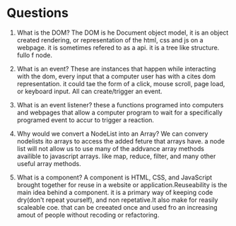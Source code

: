 # Questions

1. What is the DOM?
The DOM is he Document object model, it is an object created rendering, or representation of the  html, css and js on a webpage. it is sometimes refered to as a api. it is a tree like structure. fullo f node.

2. What is an event?
These are instances that happen while interacting with the dom, every input that a computer user has with a cites dom representation. it could tae the form of a click, mouse scroll, page load, or keyboard input. All can create/trigger an event.

3. What is an event listener?
these a functions programed into computers and webpages that allow a computer program to wait for a specifically programed event to accur to trigger a reaction.

4. Why would we convert a NodeList into an Array?
 We can convery nodelists ito arrays to access the added feture that arrays have. a node list will not allow us to use many of the addvance array methods availible to javascript arrays. like map, reduce, filter, and many other useful array methods.

5. What is a component? 
A component is HTML, CSS, and JavaScript brought together for reuse in a website or application.Reuseability is the main idea behind a component. it is a primary way of keeping code dry(don't repeat yourself), and non repetative.It also make for reasily scaleable coe. that can be creeated once and used fro an increasing amout of people without recoding or refactoring.

